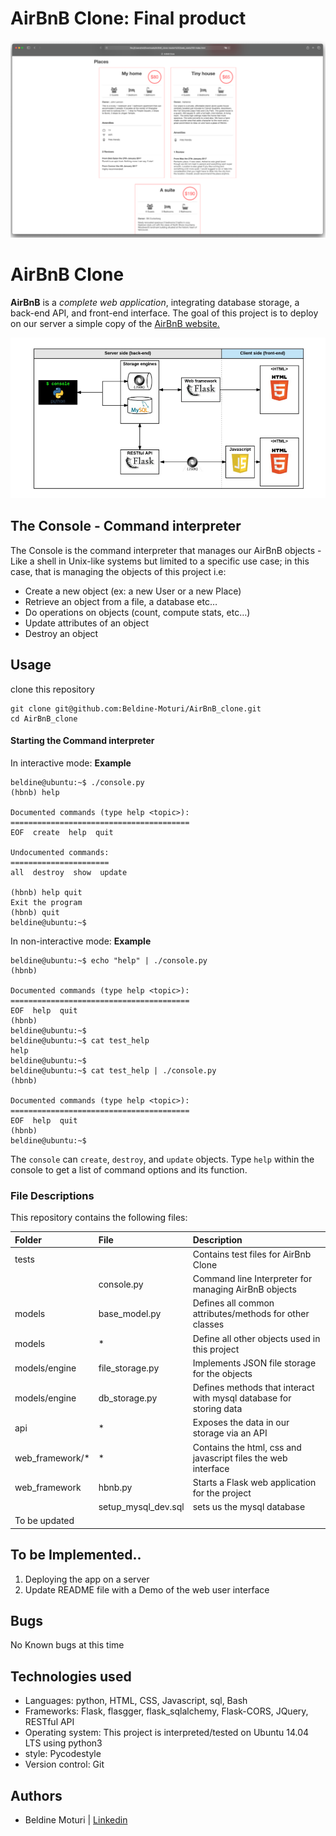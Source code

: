# AirBnB Clone: Final product
![AirBnB](images/web_static.png)

# AirBnB Clone
**AirBnB** is a *complete web application*, integrating database storage, a back-end API, and front-end interface.
The goal of this project is to deploy on our server a simple copy of the [AirBnB website.](https://www.airbnb.com/)

![Structure](images/AirBnB_structure.png)

## The Console - Command interpreter
The Console is the command interpreter that manages our AirBnB objects - Like a shell in Unix-like systems but limited to a specific use case;  in this case, that is managing the objects of this project i.e:
- Create a new object (ex: a new User or a new Place)
- Retrieve an object from a file, a database etc…
- Do operations on objects (count, compute stats, etc…)
- Update attributes of an object
- Destroy an object

## Usage
clone this repository
```
git clone git@github.com:Beldine-Moturi/AirBnB_clone.git
cd AirBnB_clone
```

#### Starting the Command interpreter
In interactive mode:
**Example**
```
beldine@ubuntu:~$ ./console.py
(hbnb) help

Documented commands (type help <topic>):
========================================
EOF  create  help  quit

Undocumented commands:
======================
all  destroy  show  update

(hbnb) help quit
Exit the program
(hbnb) quit
beldine@ubuntu:~$
```

In non-interactive mode:
**Example**
```
beldine@ubuntu:~$ echo "help" | ./console.py
(hbnb)

Documented commands (type help <topic>):
========================================
EOF  help  quit
(hbnb)
beldine@ubuntu:~$
beldine@ubuntu:~$ cat test_help
help
beldine@ubuntu:~$
beldine@ubuntu:~$ cat test_help | ./console.py
(hbnb)

Documented commands (type help <topic>):
========================================
EOF  help  quit
(hbnb)
beldine@ubuntu:~$
```
The `console` can `create`, `destroy`, and `update` objects. Type `help` within the console to get a list of command options and its function.

### File Descriptions
This repository contains the following files:

| Folder | File | Description |
| :--- | :--- | :--- |
| tests |  | Contains test files for AirBnb Clone |
|  | console.py | Command line Interpreter for managing AirBnB objects |
| models | base_model.py | Defines all common attributes/methods for other classes |
| models | * | Define all other objects used in this project |
| models/engine | file_storage.py | Implements JSON file storage for the objects |
| models/engine | db_storage.py | Defines methods that interact with mysql database for storing data |
| api | * | Exposes the data in our storage via an API |
| web_framework/* | * | Contains the html, css and javascript files the web interface |
| web_framework | hbnb.py |  Starts a Flask web application for the project |
|  | setup_mysql_dev.sql | sets us the mysql database |
| To be updated |


## To be Implemented..
1. Deploying the app on a server
2. Update README file with a Demo of the web user interface

## Bugs
No Known bugs at this time

## Technologies used
- Languages: python, HTML, CSS, Javascript, sql, Bash
- Frameworks: Flask, flasgger, flask_sqlalchemy, Flask-CORS, JQuery, RESTful API
- Operating system: This project is interpreted/tested on Ubuntu 14.04 LTS using python3
- style: Pycodestyle
- Version control: Git

## Authors
- Beldine Moturi | [Linkedin](https://www.linkedin.com/in/beldine-moturi-00811615a/)